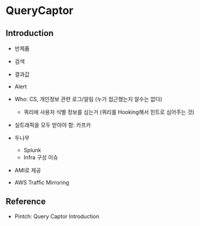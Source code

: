 # QueryCaptor
## Introduction
- 반제품
- 검색
- 결과값
- Alert
- Who: CS, 개인정보 관련 로그/알림 (누가 접근했는지 알수는 없다)
  - 쿼리에 사용자 식별 정보를 심는거 (쿼리를 Hooking해서 힌트로 심어주는 것)
- 실트래픽을 모두 받아야 함: 카프카

- 두나무
  - Splunk
  - Infra 구성 이슈

- AMI로 제공
- AWS Traffic Mirroring

## Reference
- Pintch: Query Captor Introduction 